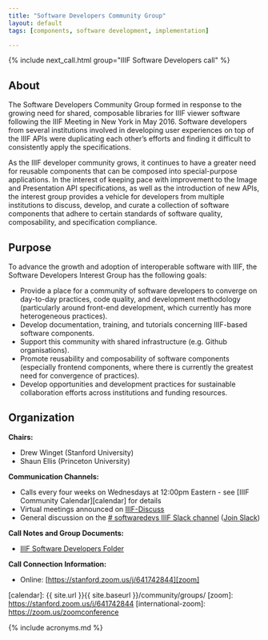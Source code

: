 ```yaml
---
title: "Software Developers Community Group"
layout: default
tags: [components, software development, implementation]

---
```

{% include next_call.html group="IIIF Software Developers call" %}
## About

The Software Developers Community Group formed in response to the growing need for shared, composable libraries for IIIF viewer software following the IIIF Meeting in New York in May 2016. Software developers from several institutions involved in developing user experiences on top of the IIIF APIs were duplicating each other’s efforts and finding it difficult to consistently apply the specifications.

As the IIIF developer community grows, it continues to have a greater need for reusable components that can be composed into special-purpose applications. In the interest of keeping pace with improvement to the Image and Presentation API specifications, as well as the introduction of new APIs, the interest group provides a vehicle for developers from multiple institutions to discuss, develop, and curate a collection of software components that adhere to certain standards of software quality, composability, and specification compliance.

## Purpose
To advance the growth and adoption of interoperable software with IIIF, the Software Developers Interest Group has the following goals:

* Provide a place for a community of software developers to converge on day-to-day practices, code quality, and development methodology (particularly around front-end development, which currently has more heterogeneous practices).
* Develop documentation, training, and tutorials concerning IIIF-based software components.
* Support this community with shared infrastructure (e.g. Github organisations).
* Promote reusability and composability of software components (especially frontend components, where there is currently the greatest need for convergence of practices).
* Develop opportunities and development practices for sustainable collaboration efforts across institutions and funding resources.

## Organization

**Chairs:**

  * Drew Winget (Stanford University)
  * Shaun Ellis (Princeton University)

**Communication Channels:**

  * Calls every four weeks on Wednesdays at 12:00pm Eastern - see [IIIF Community Calendar][calendar] for details
  * Virtual meetings announced on [IIIF-Discuss][iiif-discuss]
  * General discussion on the [# softwaredevs IIIF Slack channel][devs-slack] ([Join Slack][join-slack])

**Call Notes and Group Documents:**

  * [IIIF Software Developers Folder][devs-folder]

**Call Connection Information:**

  * Online: [https://stanford.zoom.us/j/641742844][zoom]


[iiif-discuss]: https://groups.google.com/forum/#!forum/iiif-discuss
[devs-slack]: https://iiif.slack.com/messages/softwaredevs/details/
[join-slack]: http://bit.ly/iiif-slack
[devs-folder]: https://drive.google.com/drive/folders/0B8WLA_XCC1koZUF6TEFmQW5Vc0E?usp=sharing
[calendar]: {{ site.url }}{{ site.baseurl }}/community/groups/
[zoom]: https://stanford.zoom.us/j/641742844
[international-zoom]: https://zoom.us/zoomconference


{% include acronyms.md %}
